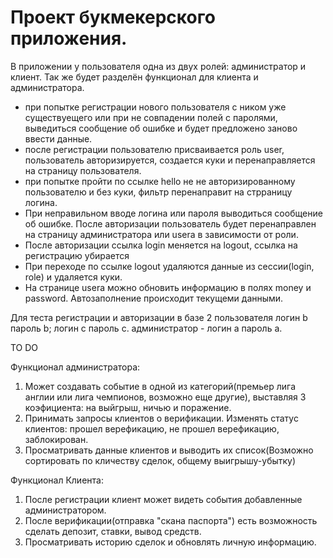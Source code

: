 # Проект букмекерского приложения.
В приложении у пользователя одна из двух ролей: администратор и клиент. Так же будет разделён функционал для клиента и администратора.
- при попытке регистрации нового пользователя с ником уже существуещего или при не совпадении полей с паролями, выведиться сообщение об ошибке и будет предложено заново ввести данные.
- после регистрации пользователю присваивается роль user, пользователь авторизируется, создается куки и перенаправляется на страницу пользователя.
- при попытке пройти по ссылке hello не не авторизированному пользователю и без куки, фильтр перенаправит на стрраницу логина.
- При неправильном вводе логина или пароля выводиться сообщение об ошибке. После авторизации пользователь будет перенаправлен на страницу администратора или usera в зависимости от роли.
- После авторизации ссылка login меняется на logout, ссылка на регистрацию убирается
- При переходе по ссылке logout удаляются данные из сессии(login, role) и удаляется куки.
- На странице usera можно обновить информацию в полях money и password. Автозаполнение происходит текущеми данными.

Для теста регистрации и авторизации в базе 2 пользователя логин b пароль b; логин с пароль c.
администратор - логин a пароль a.

TO DO

Функционал администратора:
1) Может создавать событие в одной из категорий(премьер лига англии или лига чемпионов, возможно еще другие), выставляя 3 коэфициента:
на выйгрыш, ничью и поражение.
2) Принимать запросы клиентов о верификации. Изменять статус клиентов: прошел верефикацию, не прошел верефикацию, заблокирован.
3) Просматривать данные клиентов и выводить их список(Возможно сортировать по кличеству сделок, общему выигрышу-убытку)

Функционал Клиента:

1) После регистрации клиент может видеть события добавленные администратором.
2) После верификации(отправка "скана паспорта") есть возможность сделать депозит, ставки, вывод средств.
3) Просматривать историю сделок и обновлять личную информацию.
